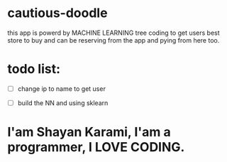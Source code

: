 # cautious-doodle
this app is powerd by MACHINE LEARNING tree coding to get users best store to buy and can be reserving from the app and pying from here too.

# todo list:

- [ ] change ip to name to get user

- [ ] build the NN and using sklearn

# I'am Shayan Karami, I'am a programmer, I LOVE CODING.
